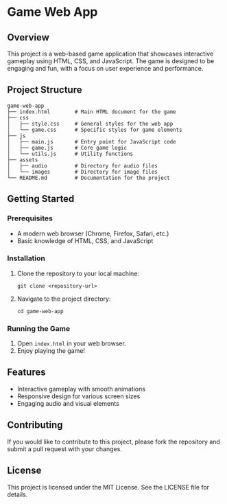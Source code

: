 # Game Web App

## Overview
This project is a web-based game application that showcases interactive gameplay using HTML, CSS, and JavaScript. The game is designed to be engaging and fun, with a focus on user experience and performance.

## Project Structure
```
game-web-app
├── index.html        # Main HTML document for the game
├── css
│   ├── style.css     # General styles for the web app
│   └── game.css      # Specific styles for game elements
├── js
│   ├── main.js       # Entry point for JavaScript code
│   ├── game.js       # Core game logic
│   └── utils.js      # Utility functions
├── assets
│   ├── audio         # Directory for audio files
│   └── images        # Directory for image files
└── README.md         # Documentation for the project
```

## Getting Started

### Prerequisites
- A modern web browser (Chrome, Firefox, Safari, etc.)
- Basic knowledge of HTML, CSS, and JavaScript

### Installation
1. Clone the repository to your local machine:
   ```
   git clone <repository-url>
   ```
2. Navigate to the project directory:
   ```
   cd game-web-app
   ```

### Running the Game
1. Open `index.html` in your web browser.
2. Enjoy playing the game!

## Features
- Interactive gameplay with smooth animations
- Responsive design for various screen sizes
- Engaging audio and visual elements

## Contributing
If you would like to contribute to this project, please fork the repository and submit a pull request with your changes.

## License
This project is licensed under the MIT License. See the LICENSE file for details.